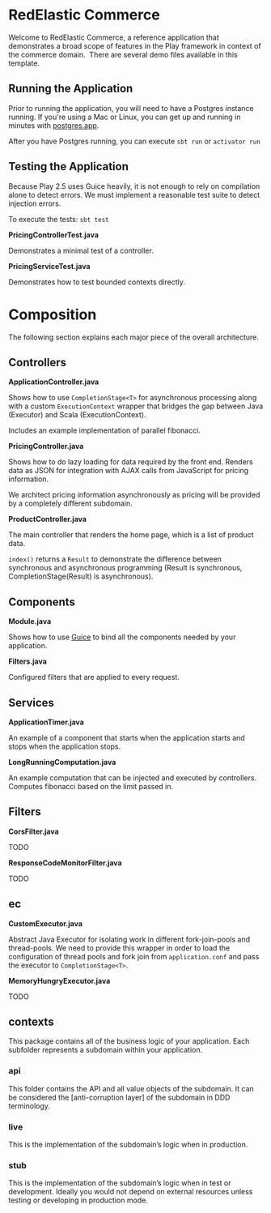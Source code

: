 # RedElastic Commerce

Welcome to RedElastic Commerce, a reference application that demonstrates a broad scope of features in the Play framework in context of the commerce domain.  There are several demo files available in this template.

## Running the Application

Prior to running the application, you will need to have a Postgres instance running. If you're using a Mac or Linux, you can get up and running in minutes with [postgres.app](http://postgresapp.com/).

After you have Postgres running, you can execute `sbt run` or `activator run`

## Testing the Application

Because Play 2.5 uses Guice heavily, it is not enough to rely on compilation alone to detect errors. We must implement a reasonable test suite to detect injection errors.

To execute the tests: `sbt test`

**PricingControllerTest.java**

Demonstrates a minimal test of a controller.

**PricingServiceTest.java**

Demonstrates how to test bounded contexts directly.

# Composition

The following section explains each major piece of the overall architecture.

## Controllers

**ApplicationController.java**

Shows how to use `CompletionStage<T>` for asynchronous processing along with a custom `ExecutionContext` wrapper that bridges the gap between Java (Executor) and Scala (ExecutionContext).

Includes an example implementation of parallel fibonacci.

**PricingController.java**

Shows how to do lazy loading for data required by the front end. Renders data as JSON for integration with AJAX calls from JavaScript for pricing information.

We architect pricing information asynchronously as pricing will be provided by a completely different subdomain.

**ProductController.java**

The main controller that renders the home page, which is a list of product data.

`index()` returns a `Result` to demonstrate the difference between synchronous and asynchronous programming (Result is synchronous, CompletionStage(Result) is asynchronous).

## Components

**Module.java**

Shows how to use [Guice](https://github.com/google/guice) to bind all the components needed by your application.

**Filters.java**

Configured filters that are applied to every request.

## Services

**ApplicationTimer.java**

An example of a component that starts when the application starts and stops when the application stops.

**LongRunningComputation.java**

An example computation that can be injected and executed by controllers. Computes fibonacci based on the limit passed in.

## Filters

**CorsFilter.java**

TODO

**ResponseCodeMonitorFilter.java**

TODO

## ec

**CustomExecutor.java**

Abstract Java Executor for isolating work in different fork-join-pools and thread-pools. We need to provide this wrapper in order to load the configuration of thread pools and fork join from `application.conf` and pass the executor to `CompletionStage<T>`.

**MemoryHungryExecutor.java**

TODO

## contexts

This package contains all of the business logic of your application. Each subfolder represents a subdomain within your application.

### api

This folder contains the API and all value objects of the subdomain. It can be considered the [anti-corruption layer] of the subdomain in DDD terminology.

### live

This is the implementation of the subdomain’s logic when in production.

### stub

This is the implementation of the subdomain’s logic when in test or development. Ideally you would not depend on external resources unless testing or developing in production mode.

